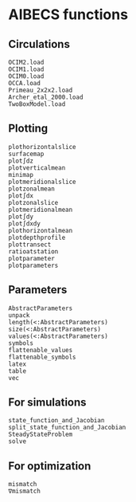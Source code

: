 
# AIBECS functions

## Circulations

```@docs
OCIM2.load
OCIM1.load
OCIM0.load
OCCA.load
Primeau_2x2x2.load
Archer_etal_2000.load
TwoBoxModel.load
```

## Plotting

```@docs
plothorizontalslice
surfacemap
plot∫dz
plotverticalmean
minimap
plotmeridionalslice
plotzonalmean
plot∫dx
plotzonalslice
plotmeridionalmean
plot∫dy
plot∫dxdy
plothorizontalmean
plotdepthprofile
plottransect
ratioatstation
plotparameter
plotparameters
```

## Parameters

```@docs
AbstractParameters
unpack
length(<:AbstractParameters)
size(<:AbstractParameters)
values(<:AbstractParameters)
symbols
flattenable_values
flattenable_symbols
latex
table
vec
```

## For simulations

```@docs
state_function_and_Jacobian
split_state_function_and_Jacobian
SteadyStateProblem
solve
```

## For optimization

```@docs
mismatch
∇mismatch
```
